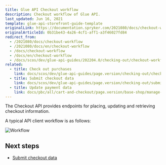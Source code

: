```yaml
---
title: Glue API Checkout workflow
description: Checkout workflow of Glue API.
last_updated: Jun 16, 2021
template: glue-api-storefront-guide-template
originalLink: https://documentation.spryker.com/2021080/docs/checkout-workflow
originalArticleId: 0b31be43-4a26-4cf1-aff1-a3f46027fd84
redirect_from:
  - /2021080/docs/checkout-workflow
  - /2021080/docs/en/checkout-workflow
  - /docs/checkout-workflow
  - /docs/en/checkout-workflow
  - /docs/scos/dev/glue-api-guides/202204.0/checking-out/checkout-workflow.html
related:
  - title: Check out purchases
    link: docs/scos/dev/glue-api-guides/page.version/checking-out/checking-out-purchases.html
  - title: Submit checkout data
    link: docs/scos/dev/glue-api-guides/page.version/checking-out/submitting-checkout-data.html
  - title: Update payment data
    link: docs/pbc/all/cart-and-checkout/page.version/base-shop/manage-using-glue-api/check-out/update-payment-data.html
---
```


The Checkout API provides endpoints for placing, updating and retrieving checkout information.

A typical API client workflow is as follows:

![Workflow](https://spryker.s3.eu-central-1.amazonaws.com/docs/Glue+API/Glue+API+Storefront+Guides/Checking+Out+Purchases+and+Getting+Checkout+Data/checkout-payment-process.png)

## Next steps

* [Submit checkout data](/docs/pbc/all/cart-and-checkout/{{site.version}}/base-shop/manage-using-glue-api/check-out/submit-checkout-data.html)

